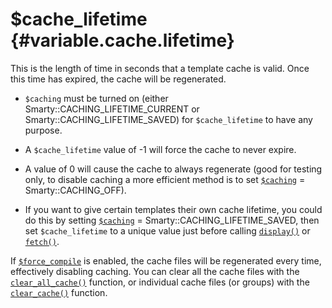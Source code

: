 \$cache\_lifetime {#variable.cache.lifetime}
=================

This is the length of time in seconds that a template cache is valid.
Once this time has expired, the cache will be regenerated.

-   `$caching` must be turned on (either
    Smarty::CACHING\_LIFETIME\_CURRENT or
    Smarty::CACHING\_LIFETIME\_SAVED) for `$cache_lifetime` to have any
    purpose.

-   A `$cache_lifetime` value of -1 will force the cache to never
    expire.

-   A value of 0 will cause the cache to always regenerate (good for
    testing only, to disable caching a more efficient method is to set
    [`$caching`](#variable.caching) = Smarty::CACHING\_OFF).

-   If you want to give certain templates their own cache lifetime, you
    could do this by setting [`$caching`](#variable.caching) =
    Smarty::CACHING\_LIFETIME\_SAVED, then set `$cache_lifetime` to a
    unique value just before calling [`display()`](#api.display) or
    [`fetch()`](#api.fetch).

If [`$force_compile`](#variable.force.compile) is enabled, the cache
files will be regenerated every time, effectively disabling caching. You
can clear all the cache files with the
[`clear_all_cache()`](#api.clear.all.cache) function, or individual
cache files (or groups) with the [`clear_cache()`](#api.clear.cache)
function.
